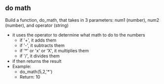 ## do math

Build a function, do_math, that takes in 3 parameters: num1 (number), num2 (number), and operator (string)

- it uses the operator to determine what math to do to the numbers
	- if '+', it adds them
	- if '-', it subtracts them
	- if '*' or 'x' or 'X', it multiplies them
	- if '/', it divides them
- if then returns the result
- Example:
	- do_math(5,2,'*')
	- Return: 10